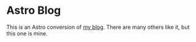 # Astro Blog

This is an Astro conversion of [my blog](https://guille.site). There are many others like it, but this one is mine.
